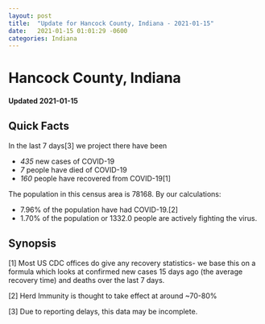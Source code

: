 ```yaml
---
layout: post
title:  "Update for Hancock County, Indiana - 2021-01-15"
date:   2021-01-15 01:01:29 -0600
categories: Indiana
---
```


# Hancock County, Indiana
#### Updated 2021-01-15

## Quick Facts

In the last 7 days[3] we project there have been
- *435* new cases of COVID-19
- *7* people have died of COVID-19
- *160* people have recovered from COVID-19[1]

The population in this census area is 78168. By our calculations:
- 7.96% of the population have had COVID-19.[2]
- 1.70% of the population or 1332.0 people are actively fighting the virus.

## Synopsis




[1] Most US CDC offices do give any recovery statistics- we base this on a formula which looks at confirmed new cases
15 days ago (the average recovery time) and deaths over the last 7 days.

[2] Herd Immunity is thought to take effect at around ~70-80%

[3] Due to reporting delays, this data may be incomplete.
 
    